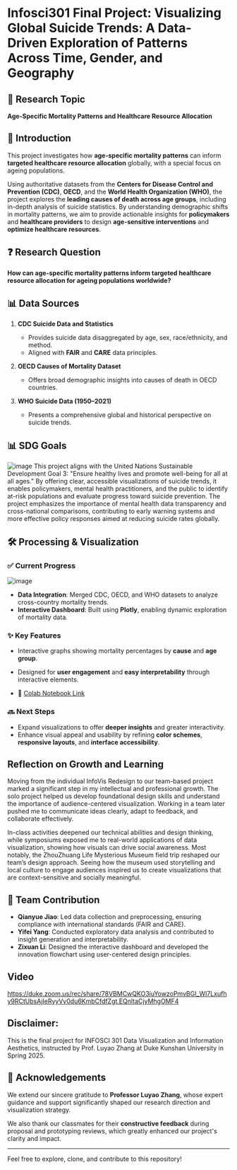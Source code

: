 # Infosci301 Final Project: Visualizing Global Suicide Trends: A Data-Driven Exploration of Patterns Across Time, Gender, and Geography

## 📌 Research Topic

**Age-Specific Mortality Patterns and Healthcare Resource Allocation**

## 🧭 Introduction

This project investigates how **age-specific mortality patterns** can inform **targeted healthcare resource allocation** globally, with a special focus on ageing populations. 

Using authoritative datasets from the **Centers for Disease Control and Prevention (CDC)**, **OECD**, and the **World Health Organization (WHO)**, the project explores the **leading causes of death across age groups**, including in-depth analysis of suicide statistics. By understanding demographic shifts in mortality patterns, we aim to provide actionable insights for **policymakers** and **healthcare providers** to design **age-sensitive interventions** and **optimize healthcare resources**.

## ❓ Research Question

**How can age-specific mortality patterns inform targeted healthcare resource allocation for ageing populations worldwide?**

## 📊 Data Sources

1. **CDC Suicide Data and Statistics**  
   - Provides suicide data disaggregated by age, sex, race/ethnicity, and method.  
   - Aligned with **FAIR** and **CARE** data principles.

2. **OECD Causes of Mortality Dataset**  
   - Offers broad demographic insights into causes of death in OECD countries.

3. **WHO Suicide Data (1950–2021)**  
   - Presents a comprehensive global and historical perspective on suicide trends.

## 📊 SDG Goals
![image](https://github.com/user-attachments/assets/1de7ff97-aa9a-4c65-9ee4-97143c37a0fc)
This project aligns with the United Nations Sustainable Development Goal 3: "Ensure healthy lives and promote well-being for all at all ages." By offering clear, accessible visualizations of suicide trends, it enables policymakers, mental health practitioners, and the public to identify at-risk populations and evaluate progress toward suicide prevention. The project emphasizes the importance of mental health data transparency and cross-national comparisons, contributing to early warning systems and more effective policy responses aimed at reducing suicide rates globally.

## 🛠️ Processing & Visualization

### ✅ Current Progress

![image](https://github.com/user-attachments/assets/c6cb9a33-ceb4-4e50-85d8-594d7aa5bc21)

- **Data Integration**: Merged CDC, OECD, and WHO datasets to analyze cross-country mortality trends.
- **Interactive Dashboard**: Built using **Plotly**, enabling dynamic exploration of mortality data.


### ✨ Key Features

- Interactive graphs showing mortality percentages by **cause** and **age group**.
- Designed for **user engagement** and **easy interpretability** through interactive elements.

- 📍 [Colab Notebook Link](https://colab.research.google.com/drive/1kC6ilGj_CKXCvTS0Z8EU_ag2qJxzGebn#scrollTo=kVztrjq-r2Qd)

### 🔜 Next Steps

- Expand visualizations to offer **deeper insights** and greater interactivity.
- Enhance visual appeal and usability by refining **color schemes**, **responsive layouts**, and **interface accessibility**.

##  Reflection on Growth and Learning
Moving from the individual InfoVis Redesign to our team-based project marked a significant step in my intellectual and professional growth. The solo project helped us develop foundational design skills and understand the importance of audience-centered visualization. Working in a team later pushed me to communicate ideas clearly, adapt to feedback, and collaborate effectively.

In-class activities deepened our technical abilities and design thinking, while symposiums exposed me to real-world applications of data visualization, showing how visuals can drive social awareness. Most notably, the ZhouZhuang Life Mysterious Museum field trip reshaped our team’s design approach. Seeing how the museum used storytelling and local culture to engage audiences inspired us to create visualizations that are context-sensitive and socially meaningful.


## 👥 Team Contribution

- **Qianyue Jiao**: Led data collection and preprocessing, ensuring compliance with international standards (FAIR and CARE).
- **Yifei Yang**: Conducted exploratory data analysis and contributed to insight generation and interpretability.
- **Zixuan Li**: Designed the interactive dashboard and developed the innovation flowchart using user-centered design principles.

## Video
https://duke.zoom.us/rec/share/78VBMCwQKO3iuYowzoPmvBGI_Wl7Lxufhy9RCtUbsAjIeRyyVv0du6KmbCfdfZgt.EQnltaCjyMhgOMF4


## Disclaimer: 
This is the final project for INFOSCI 301 Data Visualization and Information Aesthetics, instructed by Prof. Luyao Zhang at Duke Kunshan University in Spring 2025.

## 🙏 Acknowledgements

We extend our sincere gratitude to **Professor Luyao Zhang**, whose expert guidance and support significantly shaped our research direction and visualization strategy.

We also thank our classmates for their **constructive feedback** during proposal and prototyping reviews, which greatly enhanced our project's clarity and impact.

---

Feel free to explore, clone, and contribute to this repository!
